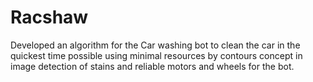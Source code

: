 # Racshaw
Developed an algorithm for the Car washing bot to clean the car in the quickest time possible using minimal resources by contours concept in image detection of stains and reliable motors and wheels for the bot. 
